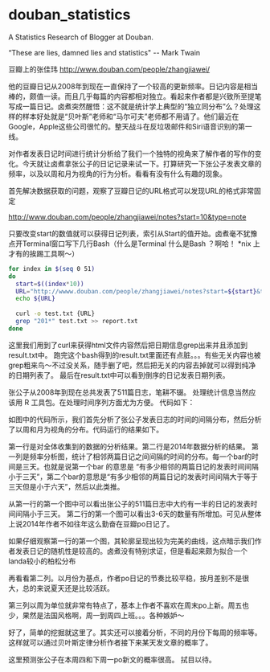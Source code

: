 # douban_statistics
A Statistics Research of Blogger at Douban.

“These are lies, damned lies and statistics" -- Mark Twain

豆瓣上的张佳玮
http://www.douban.com/people/zhangjiawei/

他的豆瓣日记从2008年到现在一直保持了一个较高的更新频率。日记内容是相当棒的，颇值一读。而且几乎每篇的内容都相对独立。看起来作者都是兴致所至提笔写成一篇日记。卤煮突然醒悟：这不就是统计学上典型的“独立同分布”么？处理这样的样本好处就是“贝叶斯”老师和“马尔可夫”老师都不用请了。他们最近在Google，Apple这些公司很忙的。整天战斗在反垃圾邮件和Siri语音识别的第一线。

对作者发表日记时间进行统计分析给了我们一个独特的视角来了解作者的写作的变化。今天就让卤煮拿张公子的日记记录来试一下。打算研究一下张公子发表文章的频率，以及以周和月为视角的行为分析。看看有没有什么有趣的现象。

首先解决数据获取的问题，观察了豆瓣日记的URL格式可以发现URL的格式非常固定

http://www.douban.com/people/zhangjiawei/notes?start=10&type=note

只要改变start的数值就可以获得日记列表，索引从Start的值开始。卤煮毫不犹豫点开Terminal窗口写下几行Bash（什么是Terminal 什么是Bash ？啊哈！  *nix 上才有的挨踢工具啊～）

```bash
for index in $(seq 0 51)
do
  start=$((index*10))
  URL="http://wwww.douban.com/people/zhangjiawei/notes?start=${start}&type=note"
  echo ${URL}
  
  curl -o test.txt {URL}
  grep "201*" test.txt >> report.txt
done
```


这里我们用到了curl来获得html文件内容然后把日期信息grep出来并且添加到result.txt中。
跑完这个bash得到的result.txt里面还有点脏。。。有些无关内容也被grep粗来鸟～不过没关系，随手删了吧，然后把无关的内容去掉就可以得到纯净的日期列表了。
最后在result.txt中可以看到倒序的日记发表日期列表。

张公子从2008年到现在总共发表了511篇日志，笔耕不辍。
处理统计信息当然应该用 R 工具包。在处理时间序列方面尤为方便。
代码如下：



如图中的代码所示，我们首先分析了张公子发表日志的时间的间隔分布，然后分析了以周和月为视角的分布。代码运行的结果如下。

第一行是对全体收集到的数据的分析结果。第二行是2014年数据分析的结果。
第一列是频率分析图，统计了相邻两篇日记之间间隔的时间的分布。每一个bar的时间是三天。也就是说第一个bar 的意思是 “有多少相邻的两篇日记的发表时间间隔小于三天”，第二个bar的意思是“有多少相邻的两篇日记的发表时间间隔大于等于三天但是小于六天”，然后以此类推。

从第一行的第一个图中可以看出张公子的511篇日志中大约有一半的日记的发表时间间隔小于三天。
第二行的第一个图可以看出3-6天的数量有所增加。可见从整体上说2014年作者不如往年这么勤奋在豆瓣po日记了。

如果仔细观察第一行的第一个图，其轮廓呈现出较为完美的曲线，这点暗示我们作者发表日记的随机性是较高的。卤煮没有特别求证，但是看起来颇为拟合一个landa较小的柏松分布



再看看第二列。以月份为基点，作者po日记的节奏比较平稳，按月差别不是很大，总的来说夏天还是比较活跃。

第三列以周为单位就非常有特点了，基本上作者不喜欢在周末po上新。周五也少，果然是法国风格啊，周一到周四上班。。。各种嫉妒～

好了，简单的挖掘就这里了。其实还可以接着分析，不同的月份下每周的频率等。这样就可以通过贝叶斯定律分析作者接下来某天发文章的概率了。

这里预测张公子在本周四和下周一po新文的概率很高。
拭目以待。
